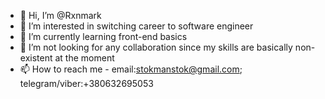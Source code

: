 - 👋 Hi, I’m @Rxnmark
- 👀 I’m interested in switching career to software engineer
- 🌱 I’m currently learning front-end basics
- 💞️ I’m not looking for any collaboration since my skills are basically non-existent at the moment
- 📫 How to reach me - email:stokmanstok@gmail.com; telegram/viber:+380632695053

<!---
Rxnmark/Rxnmark is a ✨ special ✨ repository because its `README.md` (this file) appears on your GitHub profile.
You can click the Preview link to take a look at your changes.
--->
